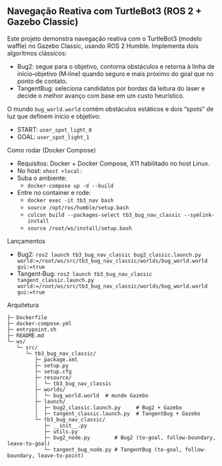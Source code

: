 ## Navegação Reativa com TurtleBot3 (ROS 2 + Gazebo Classic)

Este projeto demonstra navegação reativa com o TurtleBot3 (modelo waffle) no Gazebo Classic, usando ROS 2 Humble. Implementa dois algoritmos clássicos:
- Bug2: segue para o objetivo, contorna obstáculos e retorna à linha de início‑objetivo (M‑line) quando seguro e mais próximo do goal que no ponto de contato.
- TangentBug: seleciona candidatos por bordas da leitura do laser e decide o melhor avanço com base em um custo heurístico.

O mundo `bug_world.world` contém obstáculos estáticos e dois “spots” de luz que definem início e objetivo:
- START: `user_spot_light_0`
- GOAL:  `user_spot_light_1`

Como rodar (Docker Compose)
- Requisitos: Docker + Docker Compose, X11 habilitado no host Linux.
- No host: `xhost +local:`
- Suba o ambiente:
  - `docker-compose up -d --build`
- Entre no container e rode:
  - `docker exec -it tb3_nav bash`
  - `source /opt/ros/humble/setup.bash`
  - `colcon build --packages-select tb3_bug_nav_classic --symlink-install`
  - `source /root/ws/install/setup.bash`

Lançamentos
- Bug2: `ros2 launch tb3_bug_nav_classic bug2_classic.launch.py world:=/root/ws/src/tb3_bug_nav_classic/worlds/bug_world.world gui:=true`
- Tangent‑Bug:   `ros2 launch tb3_bug_nav_classic tangent_classic.launch.py world:=/root/ws/src/tb3_bug_nav_classic/worlds/bug_world.world gui:=true`

Arquitetura
```
├─ Dockerfile                  
├─ docker-compose.yml          
├─ entrypoint.sh               
├─ README.md                   
└─ ws/
   └─ src/
      └─ tb3_bug_nav_classic/
         ├─ package.xml        
         ├─ setup.py           
         ├─ setup.cfg          
         ├─ resource/
         │  └─ tb3_bug_nav_classic   
         ├─ worlds/
         │  └─ bug_world.world  # mundo Gazebo 
         ├─ launch/
         │  ├─ bug2_classic.launch.py     # Bug2 + Gazebo 
         │  ├─ tangent_classic.launch.py  # TangentBug + Gazebo 
         └─ tb3_bug_nav_classic/
            ├─ __init__.py
            ├─ utils.py           
            ├─ bug2_node.py        # Bug2 (to-goal, follow-boundary, leave-to-goal)
            └─ tangent_bug_node.py # TangentBug (to-goal, follow-boundary, leave-to-point)
